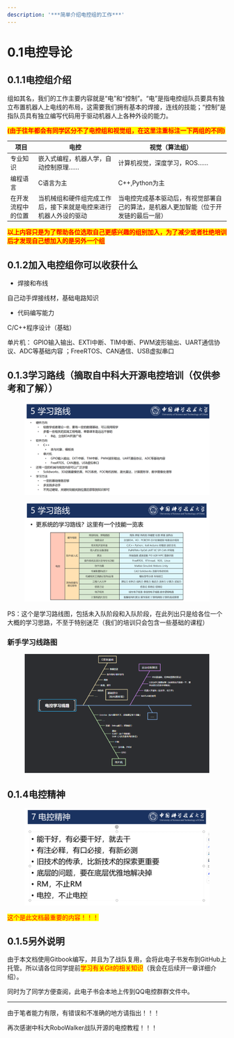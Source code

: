 ```yaml
---
description: '***简单介绍电控组的工作***'
---
```


# 0.1电控导论

## 0.1.1电控组介绍

组如其名，我们的工作主要内容就是“电”和“控制”。“电”是指电控组队员要具有独立布置机器人上电线的布局，这需要我们拥有基本的焊接，连线的技能；“控制”是指队员具有独立编写代码用于驱动机器人上各种外设的能力。

<mark style="color:red;">**(由于往年都会有同学区分不了电控组和视觉组，在这里注重标注一下两组的不同)**</mark>

| 项目        | 电控                               | 视觉（算法组）                                    |
| --------- | -------------------------------- | ------------------------------------------ |
| 专业知识      | 嵌入式编程，机器人学，自动控制原理……              | 计算机视觉，深度学习，ROS……                           |
| 编程语言      | C语言为主                            | C++,Python为主                               |
| 在开发流程中的位置 | 当机械组和硬件组完成工作后，接下来就是电控来进行机器人外设的驱动 | 当电控完成基本驱动后，有视觉部署自己的算法，是机器人更加智能（位于开发链的最后一层） |

<mark style="color:red;">**以上内容只是为了帮助各位选取自己更感兴趣的组别加入，为了减少或者杜绝培训后才发现自己想加入的是另外一个组**</mark>

## 0.1.2加入电控组你可以收获什么

* 焊接和布线

自己动手焊接线材，基础电路知识

* 代码编写能力

C/C++程序设计（基础）

单片机：
GPIO输入输出、EXTI中断、TIM中断、PWM波形输出、UART通信协议、ADC等基础内容
；FreeRTOS、CAN通信、USB虚拟串口

## 0.1.3学习路线（摘取自中科大开源电控培训（仅供参考和了解））
<figure><img src="../.gitbook/assets/image (1) (1).png" alt=""><figcaption></figcaption></figure>

<figure><img src="../.gitbook/assets/image (2) (1).png" alt=""><figcaption></figcaption></figure>

PS：这个是学习路线图，包括未入队阶段和入队阶段，在此列出只是给各位一个大概的学习思路，不至于特别迷茫（我们的培训只会包含一些基础的课程）

### 新手学习线路图

<figure><img src="../.gitbook/assets/image.png" alt=""><figcaption></figcaption></figure>

## 0.1.4电控精神

<figure><img src="../.gitbook/assets/image (3) (1).png" alt=""><figcaption></figcaption></figure>

<mark style="color:red;">这个是此文档最重要的内容！！！</mark>

## 0.1.5另外说明

由于本文档使用Gitbook编写，并且为了战队复用，会将此电子书发布到GitHub上托管。所以请各位同学提前<mark style="color:red;">学习有关Git的相关知识</mark>（我会在后续开一章详细介绍）。

同时为了同学方便查阅，此电子书会本地上传到QQ电控群群文件中。

***


由于笔者能力有限，有错误和不准确的地方请指出！！！

再次感谢中科大RoboWalker战队开源的电控教程！！！
